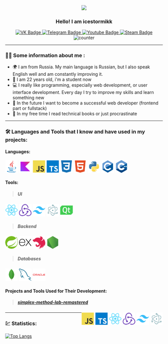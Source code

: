 <div id='header' align='center'>
  <img src='https://user-images.githubusercontent.com/74038190/212750672-2f3f2b50-c84f-4ed8-a60a-849ae69ff9df.gif' width="600"/>
  <h3>Hello! I am icestormikk</h3>
  <div id="badges">
    <a href="https://vk.com/w41k3r17687">
      <img src="https://img.shields.io/badge/Vk-blue?style=for-the-badge&logo=vk&logoColor=white" alt="VK Badge"/>
    </a>
    <a href="https://t.me/icestormikk">
      <img src="https://img.shields.io/badge/telegram-blue?style=for-the-badge&logo=telegram&logoColor=white" alt="Telegram Badge"/>
    </a>
    <a href="https://www.youtube.com/channel/UCarrg-SMxX7R9i8WinTQDBA">
      <img src="https://img.shields.io/badge/YouTube-red?style=for-the-badge&logo=youtube&logoColor=white" alt="Youtube Badge"/>
    </a>
    <a href="https://steamcommunity.com/profiles/76561198185418769/">
      <img src="https://img.shields.io/badge/steam-gray?style=for-the-badge&logo=steam&logoColor=white" alt="Steam Badge"/>
    </a>
  </div>
</div>
<div align='center'>
  <img src="https://komarev.com/ghpvc/?username=icestormikk&style=flat-square&color=blue" alt="counter"/>
</div>

---
### :man_technologist: Some information about me :
- 🌍 I am from Russia. My main language is Russian, but I also speak English well and am constantly improving it.<br>
- :man: I am 22 years old, i'm a student now<br>
- :computer: I really like programming, especially web development, or user interface development. Every day I try to improve my skills and learn something new<br>
- :telescope: In the future I want to become a successful web developer (frontend part or fullstack)<br>
- :leaves: In my free time I read technical books or just procrastinate<br>

---
### :hammer_and_wrench: Languages and Tools that I know and have used in my projects:
#### Languages:
<div>
  <img src='https://github.com/devicons/devicon/blob/master/icons/java/java-original.svg' alt='java' width=40 height=40/>
  <img src='https://github.com/devicons/devicon/blob/master/icons/kotlin/kotlin-original.svg' alt='kotlin' width=40 height=40/>  
  <img src='https://github.com/devicons/devicon/blob/master/icons/javascript/javascript-original.svg' alt='javascript' width=40 height=40/>  
  <img src='https://github.com/devicons/devicon/blob/master/icons/typescript/typescript-original.svg' alt='typescript' width=40 height=40/>  
  <img src='https://github.com/devicons/devicon/blob/master/icons/css3/css3-plain.svg' alt='css3' width=40 height=40/>  
  <img src='https://github.com/devicons/devicon/blob/master/icons/html5/html5-plain.svg' alt='html5' width=40 height=40/>
  <img src='https://github.com/devicons/devicon/blob/master/icons/python/python-original.svg' alt='python' width=40 height=40/> 
  <img src='https://github.com/devicons/devicon/blob/master/icons/c/c-original.svg' alt='c' width=40 height=40/> 
  <img src='https://github.com/devicons/devicon/blob/master/icons/cplusplus/cplusplus-original.svg' alt='c' width=40 height=40/> 
</div>

#### Tools:

<div>
  
  >   ##### UI
  <img src='https://github.com/devicons/devicon/blob/master/icons/react/react-original.svg' alt='react' width=40 height=40/>
  <img src='https://github.com/devicons/devicon/blob/master/icons/redux/redux-original.svg' alt='redux' width=40 height=40/>
  <img src='https://github.com/devicons/devicon/blob/master/icons/tailwindcss/tailwindcss-original.svg' alt='tailwindcss' width=40 height=40/>
  <img src='https://github.com/devicons/devicon/blob/master/icons/electron/electron-original.svg' alt='electron' width=40 height=40/>
  <img src='https://github.com/devicons/devicon/blob/master/icons/qt/qt-original.svg' alt='qt' width=40 height=40/>
  
  >   ##### Backend
  <img src='https://github.com/devicons/devicon/blob/master/icons/spring/spring-original.svg' alt='spring' width=40 height=40/>
  <img src='https://github.com/devicons/devicon/blob/master/icons/express/express-original.svg' alt='express' width=40 height=40/>
  <img src='https://github.com/devicons/devicon/blob/master/icons/nestjs/nestjs-original.svg' alt='nestjs' width=40 height=40/>
  <img src='https://github.com/devicons/devicon/blob/master/icons/nodejs/nodejs-original.svg' alt='nodejs' width=40 height=40/>

  >   ##### Databases
  <img src='https://github.com/devicons/devicon/blob/master/icons/mongodb/mongodb-original.svg' alt='mongodb' width=40 height=40/>
  <img src='https://github.com/devicons/devicon/blob/master/icons/mysql/mysql-original.svg' alt='mysql' width=40 height=40/>
  <img src='https://github.com/devicons/devicon/blob/master/icons/oracle/oracle-original.svg' alt='oracle' width=40 height=40/>
</div>

#### Projects and Tools Used for Their Development:

<div>
  
  >   ##### <a href="https://github.com/icestormikk/simplex-method-lab-remastered">simplex-method-lab-remastered</a>
  <div style="float: right">
    <img src='https://github.com/devicons/devicon/blob/master/icons/javascript/javascript-original.svg' alt='javascript' width=40 height=40/>  
    <img src='https://github.com/devicons/devicon/blob/master/icons/typescript/typescript-original.svg' alt='typescript' width=40 height=40/> 
    <img src='https://github.com/devicons/devicon/blob/master/icons/react/react-original.svg' alt='react' width=40 height=40/>
    <img src='https://github.com/devicons/devicon/blob/master/icons/redux/redux-original.svg' alt='redux' width=40 height=40/>
    <img src='https://github.com/devicons/devicon/blob/master/icons/tailwindcss/tailwindcss-original.svg' alt='tailwindcss' width=40 height=40/>
    <img src='https://github.com/devicons/devicon/blob/master/icons/electron/electron-original.svg' alt='electron' width=40 height=40/>
  </div>

</div>

---

### :chart: Statistics:
[![Top Langs](https://github-readme-stats.vercel.app/api/top-langs/?username=icestormikk&layout=compact&theme=vision-friendly-dark&langs_count=10&)](https://github.com/anuraghazra/github-readme-stats)
